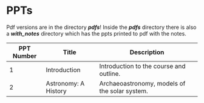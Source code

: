 # PPTs

Pdf versions are in the directory ***pdfs***!
Inside the ***pdfs*** directory there is also a ***with_notes*** directory which has the ppts printed to pdf with the notes.

PPT Number | Title | Description
---------- | ----- | -----------
1 | Introduction | Introduction to the course and outline.
2 | Astronomy: A History | Archaeoastronomy, models of the solar system.
